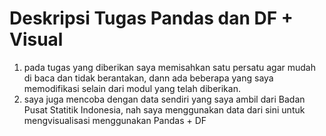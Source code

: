 # Deskripsi Tugas Pandas dan DF + Visual
1. pada tugas yang diberikan saya memisahkan satu persatu agar mudah di baca dan tidak berantakan, dann ada beberapa yang saya memodifikasi selain dari modul yang telah diberikan. 
2. saya juga mencoba dengan data sendiri yang saya ambil dari Badan Pusat Statitik Indonesia, nah saya menggunakan data dari sini untuk mengvisualisasi menggunakan Pandas + DF
